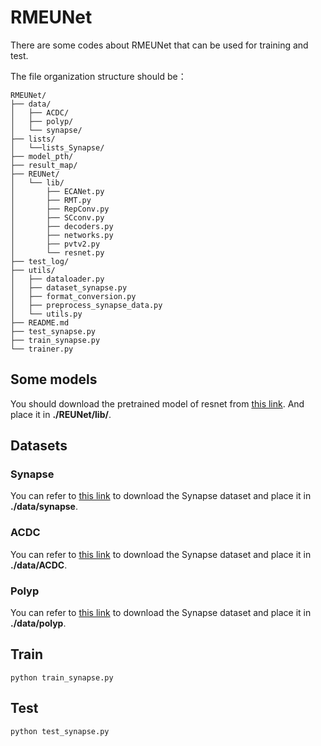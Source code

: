 # RMEUNet
There are some codes about RMEUNet that can be used for training and test.


The file organization structure should be：

```
RMEUNet/
├── data/
│   ├── ACDC/
│   ├── polyp/
│   └── synapse/
├── lists/ 
│   └──lists_Synapse/
├── model_pth/
├── result_map/
├── REUNet/
│   └── lib/
│       ├── ECANet.py
│       ├── RMT.py
│       ├── RepConv.py
│       ├── SCconv.py
│       ├── decoders.py
│       ├── networks.py
│       ├── pvtv2.py
│       └── resnet.py
├── test_log/
├── utils/
│   ├── dataloader.py
│   ├── dataset_synapse.py
│   ├── format_conversion.py
│   ├── preprocess_synapse_data.py
│   └── utils.py
├── README.md
├── test_synapse.py
├── train_synapse.py
└── trainer.py
```
## Some models
You should download the pretrained model of resnet from [this link](https://download.pytorch.org/models/).
And place it in  **./REUNet/lib/**.
## Datasets
### Synapse
You can refer to [this link](https://drive.google.com/file/d/1tGqMx-E4QZpSg2HQbVq5W3KSTHSG0hjK/view) to download the Synapse dataset and place it in **./data/synapse**.
### ACDC
You can refer to [this link](https://drive.google.com/file/d/13qYHNIWTIBzwyFgScORL2RFd002vrPF2/view) to download the Synapse dataset and place it in **./data/ACDC**.
### Polyp
You can refer to [this link](https://drive.google.com/file/d/1pFxb9NbM8mj_rlSawTlcXG1OdVGAbRQC/view) to download the Synapse dataset and place it in **./data/polyp**.
## Train 
```
python train_synapse.py
```
## Test
```
python test_synapse.py
```
